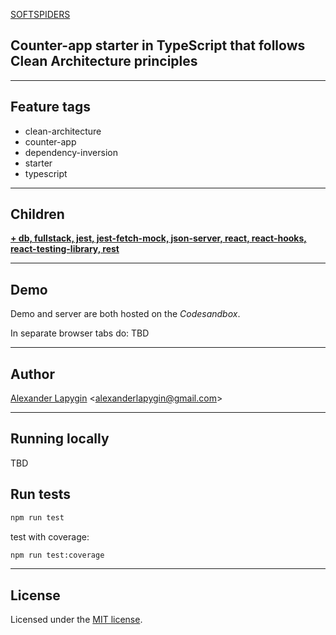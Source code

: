 [SOFTSPIDERS](https://github.com/softspiders/softspiders)

## Counter-app starter in TypeScript that follows Clean Architecture principles

---

## Feature tags
- clean-architecture
- counter-app
- dependency-inversion
- starter
- typescript

---

## Children
[**+ db, fullstack, jest, jest-fetch-mock, json-server, react, react-hooks, react-testing-library, rest**](https://github.com/softspiders/cleanarchitecture-react-fullstack-starter)

---
## Demo
Demo and server are both hosted on the *Codesandbox*.

In separate browser tabs do:
TBD

---
## Author

[Alexander Lapygin](https://github.com/AlexanderLapygin) <<alexanderlapygin@gmail.com>>

---

## Running locally

TBD

## Run tests

```sh
npm run test
```

test with coverage:
```sh
npm run test:coverage
```

---

## License

Licensed under the [MIT license](./LICENSE).
